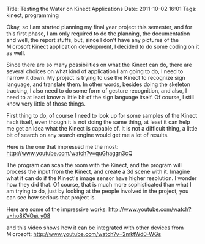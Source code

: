 Title: Testing the Water on Kinect Applications
Date: 2011-10-02 16:01
Tags: kinect, programming

Okay, so I am started planning my final year project this semester, and
for this first phase, I am only required to do the planning, the
documentation and well, the report stuffs, but, since I don't have any
pictures of the Microsoft Kinect application development, I decided to
do some coding on it as well.

Since there are so many possibilities on what the Kinect can do, there
are several choices on what kind of application I am going to do, I need
to narrow it down. My project is trying to use the Kinect to recognize
sign language, and translate them. In other words, besides doing the
skeleton tracking, I also need to do some form of gesture recognition,
and also, I need to at least know a little bit of the sign language
itself. Of course, I still know very little of those things.

First thing to do, of course I need to look up for some samples of the
Kinect hack itself, even though it is not doing the same thing, at least
it can help me get an idea what the Kinect is capable of. It is not a
difficult thing, a little bit of search on any search engine would get
me a lot of results.

Here is the one that impressed me the most: <http://www.youtube.com/watch?v=quGhaggn3cQ>

The program can scan the room with the Kinect, and the program will
process the input from the Kinect, and create a 3d scene with it.
Imagine what it can do if the Kinect's image sensor have higher
resolution. I wonder how they did that. Of course, that is much more
sophisticated than what I am trying to do, just by looking at the people
involved in the project, you can see how serious that project is.

Here are some of the impressive works: <http://www.youtube.com/watch?v=ho8KVOe\_y08>

and this video shows how it can be integrated with other devices from
Microsoft: <http://www.youtube.com/watch?v=2mktWd0-WGs>

